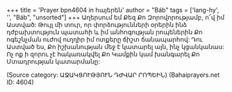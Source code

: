 +++
title = 'Prayer bpn4604 in հայերեն'
author = "Báb"
tags = ['lang-hy', '', "Báb", "unsorted"]
+++
Աղերսում եմ Քեզ Քո Զորովորությամբ, ո՜վ իմ Աստված: Թույլ մի տուր, որ փորձությունների օրերին ինձ դժբախտություն պատահի և իմ անհոգության րոպեներին Քո ոգեշնչման ուժով ուղղիր իմ ոտքերը ճիշտ ճանապարհով: Դու Աստված ես, Քո իշխանության մեջ է կատարել այն, ինչ կցանկանաս: Ոչ ոք ի զորու չէ հակառակվել Քո Կամքին կամ խանգարել Քո Մտադրության կատարմանը:

(Source category: ԱՋԱԿՑՈՒԹՅՈՒՆ ԴԺՎԱՐ ՐՈՊԵԻՆ)
(Bahaiprayers.net ID: 4604)
